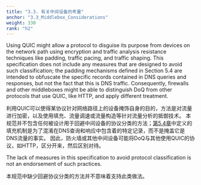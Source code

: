 ```yaml
---
title: "3.3. 有关中间设备的考量"
anchor: "3.3_Middlebox_Considerations"
weight: 330
rank: "h2"
---
```


Using QUIC might allow a protocol to disguise its purpose from devices on the network path using encryption and traffic analysis resistance techniques like padding, traffic pacing, and traffic shaping. This specification does not include any measures that are designed to avoid such classification; the padding mechanisms defined in Section 5.4 are intended to obfuscate the specific records contained in DNS queries and responses, but not the fact that this is DNS traffic. Consequently, firewalls and other middleboxes might be able to distinguish DoQ from other protocols that use QUIC, like HTTP, and apply different treatment.

利用QUIC可以使得某协议针对网络路径上的设备掩饰自身的目的，方法是对流量进行加密，以及使用填充、流量调速或流量构造等针对流量分析的抵御技术。
本规范并不包含任何被设计用于回避中间设备的协议分类的方法；[第5.4章]()中定义的填充机制是为了混淆在DNS查询和响应中包含着的特定记录，而不是掩盖它是DNS流量的事实。
因此，防火墙或其他中间设备可能将DoQ与其他使用QUIC的协议，如HTTP，区分开来，然后区别对待。

The lack of measures in this specification to avoid protocol classification is not an endorsement of such practices.

本规范中缺少回避协议分类的方法并不意味着支持此类做法。
